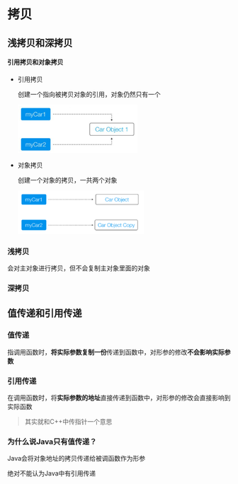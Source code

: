 # 拷贝

## 浅拷贝和深拷贝

#### 引用拷贝和对象拷贝

* 引用拷贝

  创建一个指向被拷贝对象的引用，对象仍然只有一个

  <img src="assets/image-20220709004900522.png" alt="image-20220709004900522" style="zoom: 33%;" />

* 对象拷贝

  创建一个对象的拷贝，一共两个对象

  <img src="assets/image-20220709005006479.png" alt="image-20220709005006479" style="zoom:33%;" />

### 浅拷贝

会对主对象进行拷贝，但不会复制主对象里面的对象

### 深拷贝

## 值传递和引用传递

### 值传递

指调用函数时，**将实际参数复制一份**传递到函数中，对形参的修改**不会影响实际参数**

### 引用传递

在调用函数时，将**实际参数的地址**直接传递到函数中，对形参的修改会直接影响到实际函数

> 其实就和C++中传指针一个意思

### 为什么说Java只有值传递？

Java会将对象地址的拷贝传递给被调函数作为形参

绝对不能认为Java中有引用传递
